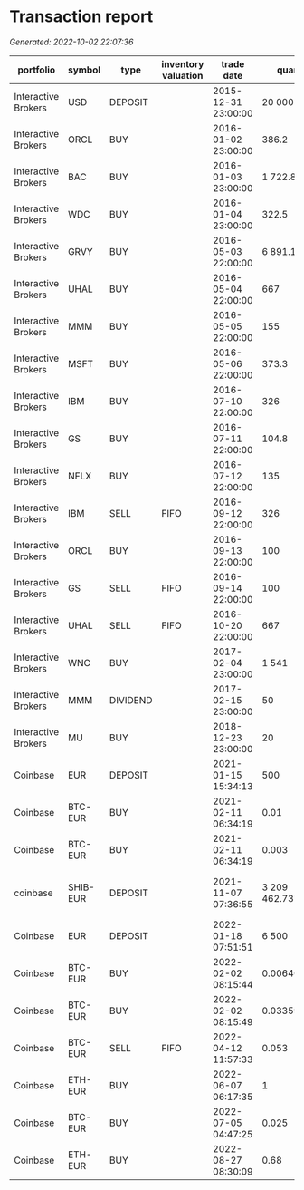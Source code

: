 # Transaction report
_Generated: 2022-10-02 22:07:36_

|portfolio          |symbol  |type    |inventory valuation|trade date         |quantity          |price          |fee       |currency|order id     |trade id  |transfer id                         |
|-------------------|--------|--------|-------------------|-------------------|------------------|---------------|----------|--------|-------------|----------|------------------------------------|
|Interactive Brokers|USD     |DEPOSIT |                   |2015-12-31 23:00:00|   20 000         |     1         |          |USD     |83bbd2a9-a1  |1c09e51104|                                    |
|Interactive Brokers|ORCL    |BUY     |                   |2016-01-02 23:00:00|      386.2       |    25.87      |7.95      |USD     |83bb62a9-11  |1909451104|                                    |
|Interactive Brokers|BAC     |BUY     |                   |2016-01-03 23:00:00|    1 722.8       |     5.8       |7.95      |USD     |84345a9a-12  |3459451233|                                    |
|Interactive Brokers|WDC     |BUY     |                   |2016-01-04 23:00:00|      322.5       |    30.98      |7.95      |USD     |84345a9a-13  |3459451333|                                    |
|Interactive Brokers|GRVY    |BUY     |                   |2016-05-03 22:00:00|    6 891.1       |     1.45      |7.95      |USD     |83bb62a9-14  |1909451404|                                    |
|Interactive Brokers|UHAL    |BUY     |                   |2016-05-04 22:00:00|      667         |    14.98      |7.95      |USD     |b0cd4543-15  |1906761557|                                    |
|Interactive Brokers|MMM     |BUY     |                   |2016-05-05 22:00:00|      155         |    34         |          |USD     |06e93b40-16  |1116041662|                                    |
|Interactive Brokers|MSFT    |BUY     |                   |2016-05-06 22:00:00|      373.3       |    26.77      |7.95      |USD     |ca200a35-17  |1165301701|                                    |
|Interactive Brokers|IBM     |BUY     |                   |2016-07-10 22:00:00|      326         |    30.65      |7.95      |USD     |61787b51-18  |1135531886|                                    |
|Interactive Brokers|GS      |BUY     |                   |2016-07-11 22:00:00|      104.8       |    95.36      |7.95      |USD     |f8e65f80-19  |1457541989|                                    |
|Interactive Brokers|NFLX    |BUY     |                   |2016-07-12 22:00:00|      135         |    74         |7.95      |USD     |84345a9a-21  |3459452133|                                    |
|Interactive Brokers|IBM     |SELL    |FIFO               |2016-09-12 22:00:00|      326         |    99         |7.95      |USD     |83bb62a9-23  |1909452304|                                    |
|Interactive Brokers|ORCL    |BUY     |                   |2016-09-13 22:00:00|      100         |   100         |7.95      |USD     |b0cd4543-24  |1906762457|                                    |
|Interactive Brokers|GS      |SELL    |FIFO               |2016-09-14 22:00:00|      100         |   120         |7.95      |USD     |06e93b40-25  |1116042562|                                    |
|Interactive Brokers|UHAL    |SELL    |FIFO               |2016-10-20 22:00:00|      667         |    95         |7.95      |USD     |ca200a35-26  |1165302601|                                    |
|Interactive Brokers|WNC     |BUY     |                   |2017-02-04 23:00:00|    1 541         |    13.22      |3.95      |USD     |61787b51-27  |1135532786|                                    |
|Interactive Brokers|MMM     |DIVIDEND|                   |2017-02-15 23:00:00|       50         |     3         |          |USD     |f8e65f80-28  |1457542889|                                    |
|Interactive Brokers|MU      |BUY     |                   |2018-12-23 23:00:00|       20         |    29.02      |4.95      |USD     |f8e65f80-30  |1457543089|                                    |
|Coinbase           |EUR     |DEPOSIT |                   |2021-01-15 15:34:13|      500         |     1         |          |EUR     |             |          |45dea8b3-f234                       |
|Coinbase           |BTC-EUR |BUY     |                   |2021-02-11 06:34:19|        0.01      |36 933         |0.73866   |EUR     |83bb62a9-c8a5|19094504  |                                    |
|Coinbase           |BTC-EUR |BUY     |                   |2021-02-11 06:34:19|        0.003     |36 933         |0.221598  |EUR     |84345a9a-6ba5|34594533  |                                    |
|coinbase           |SHIB-EUR|DEPOSIT |                   |2021-11-07 07:36:55|3 209 462.73716165|     0.00006138|2.99      |EUR     |             |          |6d933d7f-93a3-ffe4-b80e-2fe67c2dccd5|
|Coinbase           |EUR     |DEPOSIT |                   |2022-01-18 07:51:51|    6 500         |     1         |          |EUR     |             |          |60dea8b3-b796                       |
|Coinbase           |BTC-EUR |BUY     |                   |2022-02-02 08:15:44|        0.00640035|34 065.92      |0.43606762|EUR     |83b232a9-c8a5|190945f4  |                                    |
|Coinbase           |BTC-EUR |BUY     |                   |2022-02-02 08:15:49|        0.03359965|34 065.92      |2.28920598|EUR     |b0cd4543-0842|19067657  |                                    |
|Coinbase           |BTC-EUR |SELL    |FIFO               |2022-04-12 11:57:33|        0.053     |37 178.52      |3.94092312|EUR     |06e93b40-f824|11160462  |                                    |
|Coinbase           |ETH-EUR |BUY     |                   |2022-06-07 06:17:35|        1         | 1 645.07      |3.29014   |EUR     |ca200a35-e23d|11653001  |                                    |
|Coinbase           |BTC-EUR |BUY     |                   |2022-07-05 04:47:25|        0.025     |19 370.35      |0.9685175 |EUR     |61787b51-d425|11355386  |                                    |
|Coinbase           |ETH-EUR |BUY     |                   |2022-08-27 08:30:09|        0.68      | 1 515.51      |2.0610936 |EUR     |f8e65f80-30fc|14575489  |                                    |
